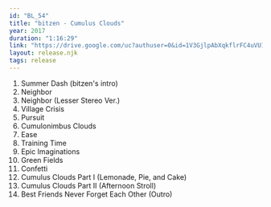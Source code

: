 ```yaml
---
id: "BL_54"
title: "bitzen - Cumulus Clouds"
year: 2017
duration: "1:16:29"
link: "https://drive.google.com/uc?authuser=0&id=1V3GjlpAbXqkflrFC4uVU1hvkRzDZ3N9Z&export=download"
layout: release.njk
tags: release
---
```


01. Summer Dash (bitzen's intro)
02. Neighbor
03. Neighbor (Lesser Stereo Ver.)
04. Village Crisis
05. Pursuit
06. Cumulonimbus Clouds
07. Ease
08. Training Time
09. Epic Imaginations
10. Green Fields
11. Confetti
12. Cumulus Clouds Part I (Lemonade, Pie, and Cake)
13. Cumulus Clouds Part II (Afternoon Stroll)
14. Best Friends Never Forget Each Other (Outro)
